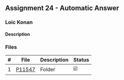 ## Assignment 24 - Automatic Answer

### Loic Konan

#### Description

> 

### Files

|   #   | File               | Description | Status                  |
| :---: | ------------------ | ----------- | ----------------------- |
|   1   | [P11547](./P11547) | Folder      | :ballot_box_with_check: |
